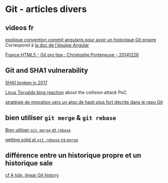 # Git - articles divers

## videos fr

[explique convention commit angularjs pour avoir un historique Git propre](http://www.parleys.com/play/535a2846e4b03397a8eee892/chapter18/about)
Correspond à [la doc de l'équipe Angular](https://github.com/MarcLoupias/github_memo_repo/blob/master/angular/angular.commit-msg-convention.git.txt)

[France HTML5 - Git pro tips : Christophe Porteneuve - 20141226](https://www.youtube.com/watch?v=OMg7LfSuSUU)

## Git and SHA1 vulnerability

[SHA1 broken in 2017](https://shattered.io/)

[Linus Torvalds blog reaction](https://plus.google.com/+LinusTorvalds/posts/7tp2gYWQugL) about the collision attack PoC

[stratégie de migration vers un algo de hash plus fort décrite dans le repo Git](https://github.com/git/git/blob/master/Documentation/technical/hash-function-transition.txt)

## bien utiliser `git merge` & `git rebase`

[Bien utiliser `git merge` et `rebase`](http://www.git-attitude.fr/2014/05/04/bien-utiliser-git-merge-et-rebase/)

[getting solid at `git rebase` vs `merge`](https://medium.com/@porteneuve/getting-solid-at-git-rebase-vs-merge-4fa1a48c53aa)

## différence entre un historique propre et un historique sale

[cf A tidy, linear Git history](http://www.bitsnbites.eu/?p=221)
